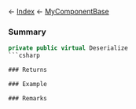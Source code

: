 ← [Index](Api-Index) ← [MyComponentBase](VRage.Game.Components.MyComponentBase)

### Summary

```csharp
private public virtual Deserialize
```csharp

### Returns

### Example

### Remarks

